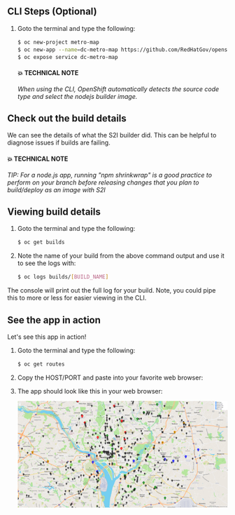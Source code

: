 ## CLI Steps (Optional)


1. Goto the terminal and type the following:

    ```bash
    $ oc new-project metro-map
    $ oc new-app --name=dc-metro-map https://github.com/RedHatGov/openshift-workshops.git --context-dir=dc-metro-map
    $ oc expose service dc-metro-map
    ```

    #### 💥 **TECHNICAL NOTE**

    _When using the CLI, OpenShift automatically detects the source code type and select the nodejs builder image._

## Check out the build details
We can see the details of what the S2I builder did.  This can be helpful to diagnose issues if builds are failing.

#### 💥 **TECHNICAL NOTE**
_TIP: For a node.js app, running "npm shrinkwrap" is a good practice to perform on your branch before releasing changes that you plan to build/deploy as an image with S2I_

## Viewing build details

1. Goto the terminal and type the following:

    ```bash
    $ oc get builds
    ```

1. Note the name of your build from the above command output and use it to see the logs with:

    ```bash
    $ oc logs builds/[BUILD_NAME]
    ```

The console will print out the full log for your build.  Note, you could pipe this to more or less for easier viewing in the CLI.

## See the app in action
Let's see this app in action!

1. Goto the terminal and type the following:

    ```bash
    $ oc get routes
    ```

1. Copy the HOST/PORT and paste into your favorite web browser:

1. The app should look like this in your web browser:

    <img src="../../../assets/images/ocp-lab-s2i-apprunning.png" width="900">
